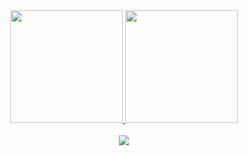 <div align="center">
    <a href="https://github.com/clodoaldosouza">
        <img height="180em" src="https://github-readme-stats.vercel.app/api?username=clodoaldosouza&show_icons=true&theme=dracula&include_all_commits=true&count_private=true"/>
        <img height="180em" src="https://github-readme-stats.vercel.app/api/top-langs/?username=clodoaldosouza&layout=compact&langs_count=10&theme=dracula"/>
    </a>
</div>

<div align="center">
    <br>
    <a href="https://www.linkedin.com/in/clodoaldosouza/" alt="Perfil no LinkedIn">
        <img src="https://img.shields.io/badge/LinkedIn-Connect-blue?style=flat-square&logo=linkedin&logoColor=white"/>
    </a>
</div>
